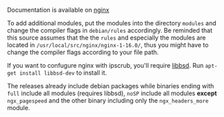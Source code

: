 
Documentation is available on [nginx](http://nginx.org)

To add additional modules, put the modules into the directory `modules` and change the compiler flags in `debian/rules` accordingly.
Be reminded that this source assumes that the the `rules` and especially the modules are located in `/usr/local/src/nginx/nginx-1-16.0/`, 
thus you might have to change the compiler flags according to your file path.

If you want to confugure nginx with ipscrub, you'll require [libbsd](https://libbsd.freedesktop.org/wiki/). Run `apt-get install libbsd-dev` to install it. 

The releases already include debian packages while binaries ending with `full` include all modules (requires libbsd), `noSP` include all modules **except** `ngx_pagespeed` and the other binary including only the `ngx_headers_more` module.
